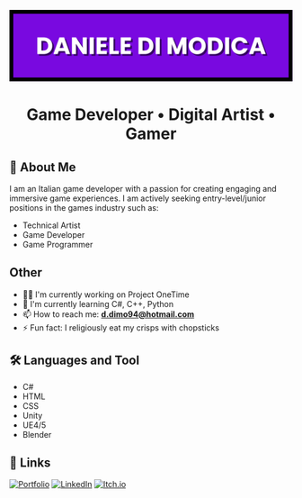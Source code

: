 ![Banner](https://github.com/ddm94/ddm94/blob/main/banner.png)


<h1 align="center">Game Developer • Digital Artist • Gamer</h1>


## 🚀 About Me

I am an Italian game developer with a passion for creating engaging and immersive game experiences. I am actively seeking entry-level/junior positions in the games industry such as:

- Technical Artist 
- Game Developer 
- Game Programmer


## Other

- 👩‍💻 I'm currently working on Project OneTime
- 🧠 I'm currently learning C#, C++, Python
- 📫 How to reach me: **d.dimo94@hotmail.com**
- ⚡️ Fun fact: I religiously eat my crisps with chopsticks


## 🛠 Languages and Tool

- C#
- HTML
- CSS
- Unity
- UE4/5
- Blender


## 🔗 Links

[![Portfolio](https://img.shields.io/badge/Portfolio-%23000000.svg?style=for-the-badge&logo=firefox&logoColor=#FF7139)](https://www.danieledimodica.com/)
[![LinkedIn](https://img.shields.io/badge/linkedin-0A66C2?style=for-the-badge&logo=linkedin&logoColor=white)](https://www.linkedin.com/in/daniele-di-modica-a028ab159/)
[![Itch.io](https://img.shields.io/badge/Itch-%23FF0B34.svg?style=for-the-badge&logo=Itch.io&logoColor=white)](https://varcx.itch.io/)

